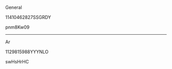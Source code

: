 General

11410462827SSGRDY

pnm8Kw09

-------------------------------

Ar

1129815988YYYNLO

swHsHrHC
